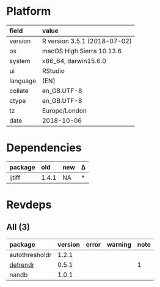 # Platform

|field    |value                        |
|:--------|:----------------------------|
|version  |R version 3.5.1 (2018-07-02) |
|os       |macOS High Sierra 10.13.6    |
|system   |x86_64, darwin15.6.0         |
|ui       |RStudio                      |
|language |(EN)                         |
|collate  |en_GB.UTF-8                  |
|ctype    |en_GB.UTF-8                  |
|tz       |Europe/London                |
|date     |2018-10-06                   |

# Dependencies

|package |old   |new |Δ  |
|:-------|:-----|:---|:--|
|ijtiff  |1.4.1 |NA  |*  |

# Revdeps

## All (3)

|package                          |version |error |warning |note |
|:--------------------------------|:-------|:-----|:-------|:----|
|autothresholdr                   |1.2.1   |      |        |     |
|[detrendr](problems.md#detrendr) |0.5.1   |      |        |1    |
|nandb                            |1.0.1   |      |        |     |

